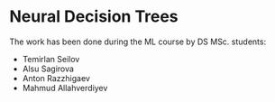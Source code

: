# Neural Decision Trees

The work has been done during the ML course by DS MSc. students:

- Temirlan Seilov
- Alsu Sagirova
- Anton Razzhigaev
- Mahmud Allahverdiyev


